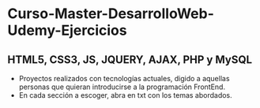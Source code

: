 # Curso-Master-DesarrolloWeb-Udemy-Ejercicios
## HTML5, CSS3, JS, JQUERY, AJAX, PHP y MySQL

- Proyectos realizados con tecnologías actuales, digido a aquellas personas que quieran introducirse a la programación FrontEnd.
- En cada sección a escoger, abra en txt con los temas abordados.



